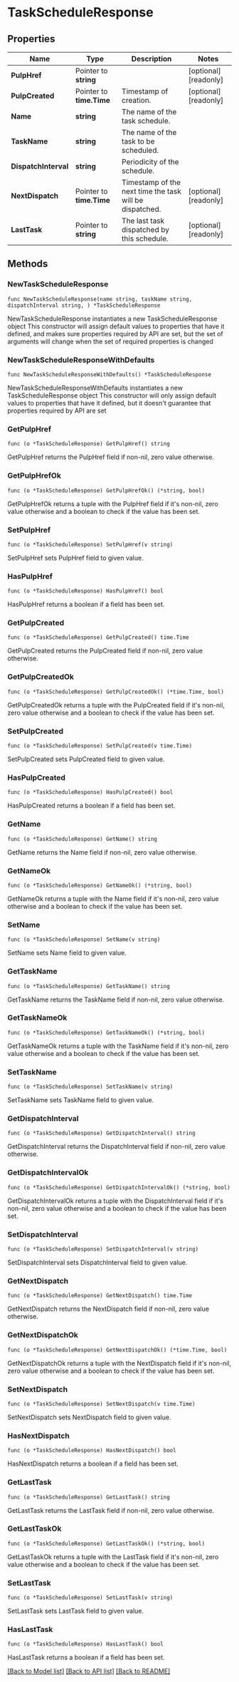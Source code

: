 # TaskScheduleResponse

## Properties

Name | Type | Description | Notes
------------ | ------------- | ------------- | -------------
**PulpHref** | Pointer to **string** |  | [optional] [readonly] 
**PulpCreated** | Pointer to **time.Time** | Timestamp of creation. | [optional] [readonly] 
**Name** | **string** | The name of the task schedule. | 
**TaskName** | **string** | The name of the task to be scheduled. | 
**DispatchInterval** | **string** | Periodicity of the schedule. | 
**NextDispatch** | Pointer to **time.Time** | Timestamp of the next time the task will be dispatched. | [optional] [readonly] 
**LastTask** | Pointer to **string** | The last task dispatched by this schedule. | [optional] [readonly] 

## Methods

### NewTaskScheduleResponse

`func NewTaskScheduleResponse(name string, taskName string, dispatchInterval string, ) *TaskScheduleResponse`

NewTaskScheduleResponse instantiates a new TaskScheduleResponse object
This constructor will assign default values to properties that have it defined,
and makes sure properties required by API are set, but the set of arguments
will change when the set of required properties is changed

### NewTaskScheduleResponseWithDefaults

`func NewTaskScheduleResponseWithDefaults() *TaskScheduleResponse`

NewTaskScheduleResponseWithDefaults instantiates a new TaskScheduleResponse object
This constructor will only assign default values to properties that have it defined,
but it doesn't guarantee that properties required by API are set

### GetPulpHref

`func (o *TaskScheduleResponse) GetPulpHref() string`

GetPulpHref returns the PulpHref field if non-nil, zero value otherwise.

### GetPulpHrefOk

`func (o *TaskScheduleResponse) GetPulpHrefOk() (*string, bool)`

GetPulpHrefOk returns a tuple with the PulpHref field if it's non-nil, zero value otherwise
and a boolean to check if the value has been set.

### SetPulpHref

`func (o *TaskScheduleResponse) SetPulpHref(v string)`

SetPulpHref sets PulpHref field to given value.

### HasPulpHref

`func (o *TaskScheduleResponse) HasPulpHref() bool`

HasPulpHref returns a boolean if a field has been set.

### GetPulpCreated

`func (o *TaskScheduleResponse) GetPulpCreated() time.Time`

GetPulpCreated returns the PulpCreated field if non-nil, zero value otherwise.

### GetPulpCreatedOk

`func (o *TaskScheduleResponse) GetPulpCreatedOk() (*time.Time, bool)`

GetPulpCreatedOk returns a tuple with the PulpCreated field if it's non-nil, zero value otherwise
and a boolean to check if the value has been set.

### SetPulpCreated

`func (o *TaskScheduleResponse) SetPulpCreated(v time.Time)`

SetPulpCreated sets PulpCreated field to given value.

### HasPulpCreated

`func (o *TaskScheduleResponse) HasPulpCreated() bool`

HasPulpCreated returns a boolean if a field has been set.

### GetName

`func (o *TaskScheduleResponse) GetName() string`

GetName returns the Name field if non-nil, zero value otherwise.

### GetNameOk

`func (o *TaskScheduleResponse) GetNameOk() (*string, bool)`

GetNameOk returns a tuple with the Name field if it's non-nil, zero value otherwise
and a boolean to check if the value has been set.

### SetName

`func (o *TaskScheduleResponse) SetName(v string)`

SetName sets Name field to given value.


### GetTaskName

`func (o *TaskScheduleResponse) GetTaskName() string`

GetTaskName returns the TaskName field if non-nil, zero value otherwise.

### GetTaskNameOk

`func (o *TaskScheduleResponse) GetTaskNameOk() (*string, bool)`

GetTaskNameOk returns a tuple with the TaskName field if it's non-nil, zero value otherwise
and a boolean to check if the value has been set.

### SetTaskName

`func (o *TaskScheduleResponse) SetTaskName(v string)`

SetTaskName sets TaskName field to given value.


### GetDispatchInterval

`func (o *TaskScheduleResponse) GetDispatchInterval() string`

GetDispatchInterval returns the DispatchInterval field if non-nil, zero value otherwise.

### GetDispatchIntervalOk

`func (o *TaskScheduleResponse) GetDispatchIntervalOk() (*string, bool)`

GetDispatchIntervalOk returns a tuple with the DispatchInterval field if it's non-nil, zero value otherwise
and a boolean to check if the value has been set.

### SetDispatchInterval

`func (o *TaskScheduleResponse) SetDispatchInterval(v string)`

SetDispatchInterval sets DispatchInterval field to given value.


### GetNextDispatch

`func (o *TaskScheduleResponse) GetNextDispatch() time.Time`

GetNextDispatch returns the NextDispatch field if non-nil, zero value otherwise.

### GetNextDispatchOk

`func (o *TaskScheduleResponse) GetNextDispatchOk() (*time.Time, bool)`

GetNextDispatchOk returns a tuple with the NextDispatch field if it's non-nil, zero value otherwise
and a boolean to check if the value has been set.

### SetNextDispatch

`func (o *TaskScheduleResponse) SetNextDispatch(v time.Time)`

SetNextDispatch sets NextDispatch field to given value.

### HasNextDispatch

`func (o *TaskScheduleResponse) HasNextDispatch() bool`

HasNextDispatch returns a boolean if a field has been set.

### GetLastTask

`func (o *TaskScheduleResponse) GetLastTask() string`

GetLastTask returns the LastTask field if non-nil, zero value otherwise.

### GetLastTaskOk

`func (o *TaskScheduleResponse) GetLastTaskOk() (*string, bool)`

GetLastTaskOk returns a tuple with the LastTask field if it's non-nil, zero value otherwise
and a boolean to check if the value has been set.

### SetLastTask

`func (o *TaskScheduleResponse) SetLastTask(v string)`

SetLastTask sets LastTask field to given value.

### HasLastTask

`func (o *TaskScheduleResponse) HasLastTask() bool`

HasLastTask returns a boolean if a field has been set.


[[Back to Model list]](../README.md#documentation-for-models) [[Back to API list]](../README.md#documentation-for-api-endpoints) [[Back to README]](../README.md)


